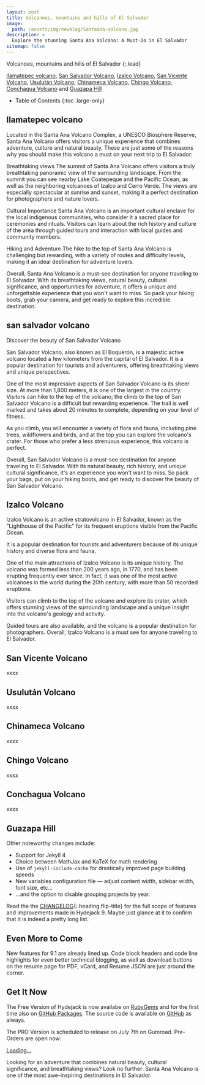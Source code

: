 ```yaml
---
layout: post
title: Volcanoes, mountains and hills of El Salvador
image:
  path: /assets/img/newblog/Santaana-volcano.jpg
description: >
  Explore the stunning Santa Ana Volcano: A Must-Do in El Salvador
sitemap: false
---
```

Volcanoes, mountains and hills of El Salvador
{:.lead}

[Ilamatepec volcano](#Ilamatepec-volcano), [San Salvador Volcano](#san-salvador-volcano), [Izalco Volcano](#Izalco-Volcano), [San Vicente Volcano](#San-Vicente-Volcano), [Usulután Volcano](#Usulután-Volcano), [Chinameca Volcano](#Chinameca-Volcano), [Chingo Volcano](#Chingo-Volcano), [Conchagua Volcano](#Conchagua-Volcano) and [Guazapa Hill](#Guazapa-Hill)

- Table of Contents
{:toc .large-only}

## Ilamatepec volcano

Located in the Santa Ana Volcano Complex, a UNESCO Biosphere Reserve, Santa Ana Volcano offers visitors a unique experience that combines adventure, culture and natural beauty. These are just some of the reasons why you should make this volcano a must on your next trip to El Salvador:

Breathtaking views
The summit of Santa Ana Volcano offers visitors a truly breathtaking panoramic view of the surrounding landscape. From the summit you can see nearby Lake Coatepeque and the Pacific Ocean, as well as the neighboring volcanoes of Izalco and Cerro Verde. The views are especially spectacular at sunrise and sunset, making it a perfect destination for photographers and nature lovers.

Cultural Importance
Santa Ana Volcano is an important cultural enclave for the local indigenous communities, who consider it a sacred place for ceremonies and rituals. Visitors can learn about the rich history and culture of the area through guided tours and interaction with local guides and community members.

Hiking and Adventure
The hike to the top of Santa Ana Volcano is challenging but rewarding, with a variety of routes and difficulty levels, making it an ideal destination for adventure lovers.

Overall, Santa Ana Volcano is a must-see destination for anyone traveling to El Salvador. With its breathtaking views, natural beauty, cultural significance, and opportunities for adventure, it offers a unique and unforgettable experience that you won't want to miss. So pack your hiking boots, grab your camera, and get ready to explore this incredible destination.


## san salvador volcano

Discover the beauty of San Salvador Volcano

San Salvador Volcano, also known as El Boquerón, is a majestic active volcano located a few kilometers from the capital of El Salvador. It is a popular destination for tourists and adventurers, offering breathtaking views and unique perspectives.

One of the most impressive aspects of San Salvador Volcano is its sheer size. At more than 1,800 meters, it is one of the largest in the country. Visitors can hike to the top of the volcano; the climb to the top of San Salvador Volcano is a difficult but rewarding experience. The trail is well marked and takes about 20 minutes to complete, depending on your level of fitness.

As you climb, you will encounter a variety of flora and fauna, including pine trees, wildflowers and birds, and at the top you can explore the volcano's crater. For those who prefer a less strenuous experience, this volcano is perfect.  

Overall, San Salvador Volcano is a must-see destination for anyone traveling to El Salvador. With its natural beauty, rich history, and unique cultural significance, it's an experience you won't want to miss. So pack your bags, put on your hiking boots, and get ready to discover the beauty of San Salvador Volcano.


## Izalco Volcano

Izalco Volcano is an active stratovolcano in El Salvador, known as the "Lighthouse of the Pacific" for its frequent eruptions visible from the Pacific Ocean.

It is a popular destination for tourists and adventurers because of its unique history and diverse flora and fauna.

One of the main attractions of Izalco Volcano is its unique history. The volcano was formed less than 200 years ago, in 1770, and has been erupting frequently ever since. In fact, it was one of the most active volcanoes in the world during the 20th century, with more than 50 recorded eruptions.

Visitors can climb to the top of the volcano and explore its crater, which offers stunning views of the surrounding landscape and a unique insight into the volcano's geology and activity.

Guided tours are also available, and the volcano is a popular destination for photographers. Overall, Izalco Volcano is a must see for anyone traveling to El Salvador.

## San Vicente Volcano

xxxx

## Usulután Volcano

xxxx

## Chinameca Volcano

xxxx

## Chingo Volcano

xxxx

## Conchagua Volcano

xxxx

## Guazapa Hill

Other noteworthy changes include:
- Support for Jekyll 4
- Choice between MathJax and KaTeX for math rendering
- Use of `jekyll-include-cache` for drastically improved page building speeds
- New variables configuration file — adjust content width, sidebar width, font size, etc...
- ...and the option to disable grouping projects by year.

Read the the [CHANGELOG](../../CHANGELOG.md){:.heading.flip-title} for the full scope of features and improvements made in Hydejack 9.
Maybe just glance at it to confirm that it is indeed a pretty long list.

## Even More to Come

New features for 9.1 are already lined up. Code block headers and code line highlights for even better technical blogging, as well as download buttons on the resume page for PDF, vCard, and Resume JSON are just around the corner.

## Get It Now
The Free Version of Hydejack is now availabe on [RubyGems](https://rubygems.org/gems/jekyll-theme-hydejack)
and for the first time also on [GitHub Packages](https://github.com/hydecorp/hydejack/packages).
The source code is available on [GitHub](https://github.com/hydecorp/hydejack) as always.

The PRO Version is scheduled to release on July 7th on Gumroad. Pre-Orders are open now:

<div class="gumroad-product-embed" data-gumroad-product-id="nuOluY"><a href="https://gumroad.com/l/nuOluY">Loading…</a></div>



[^1]: If you are a fan of the old two-column layout, or don't like modern design tropes such as mega headlines, Hydejack lets you revert these changes on a case-by-case basis via configuration options.

[^2]:
      Search was mainly tested for English and German. Please let me know about issues in other languages.
      While I've tried to find a multi-language solution, most showed drastically worse  results for the English base case.
      If you're technically inclined, you can adopt the code located in `_includes/js/search-worker.js` to your needs.

Looking for an adventure that combines natural beauty, cultural significance, and breathtaking views?
Look no further: Santa Ana Volcano is one of the most awe-inspiring destinations in El Salvador.
